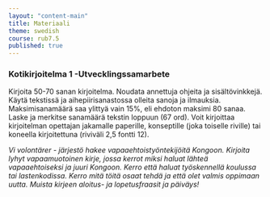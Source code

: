 ```yaml
---
layout: "content-main"
title: Materiaali
theme: swedish
course: rub7.5
published: true
---
```


### Kotikirjoitelma 1 -Utvecklingssamarbete

Kirjoita 50-70 sanan kirjoitelma. Noudata annettuja ohjeita ja sisältövinkkejä. Käytä tekstissä ja aihepiirisanastossa olleita sanoja ja ilmauksia.  Maksimisanamäärä saa ylittyä vain 15%, eli ehdoton maksimi 80 sanaa. Laske ja merkitse sanamäärä tekstin loppuun (67 ord). Voit kirjoittaa kirjoitelman opettajan jakamalle paperille, konseptille (joka toiselle riville) tai koneella kirjoitettuna (riviväli 2,5 fontti 12).

_Vi volontärer - järjestö hakee vapaaehtoistyöntekijöitä Kongoon. Kirjoita lyhyt vapaamuotoinen kirje, jossa kerrot miksi haluat lähteä vapaaehtoiseksi ja juuri Kongoon. Kerro että haluat työskennellä koulussa tai lastenkodissa. Kerro mitä töitä osaat tehdä ja että olet valmis oppimaan uutta. Muista kirjeen aloitus- ja lopetusfraasit ja päiväys!_
